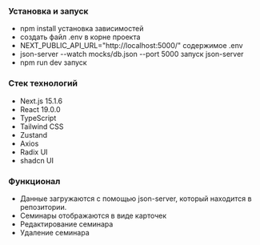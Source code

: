 ### Установка и запуск

- npm install установка зависимостей
- создать файл .env в корне проекта
- NEXT_PUBLIC_API_URL="http://localhost:5000/" содержимое .env
- json-server --watch mocks/db.json --port 5000 запуск json-server
- npm run dev запуск

### Стек технологий

- Next.js 15.1.6
- React 19.0.0
- TypeScript
- Tailwind CSS
- Zustand
- Axios
- Radix UI
- shadcn UI

### Функционал

- Данные загружаются с помощью json-server, который находится в репозитории.
- Семинары отображаются в виде карточек
- Редактирование семинара
- Удаление семинара
